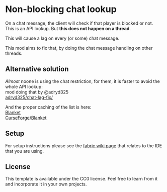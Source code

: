 # Non-blocking chat lookup

On a chat message, the client will check if that player is blocked or not.  
This is an API lookup. But **this does not happen on a thread**.  

This will cause a lag on every (or some) chat message.  

This mod aims to fix that, by doing the chat message handling on other threads.

## Alternative solution
*Almost* noone is using the chat restriction, for them, it is faster to avoid the whole API lookup:  
mod doing that by @adryd325  
[adryd325/chat-lag-fix/](https://github.com/adryd325/chat-lag-fix/)  

And the proper caching of the list is here:  
[Blanket](https://github.com/BlanketMC/blanket-client-tweaks)  
[CurseForge/Blanket](https://www.curseforge.com/minecraft/mc-mods/blanket)

## Setup

For setup instructions please see the [fabric wiki page](https://fabricmc.net/wiki/tutorial:setup) that relates to the IDE that you are using.

## License

This template is available under the CC0 license. Feel free to learn from it and incorporate it in your own projects.
